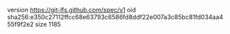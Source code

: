 version https://git-lfs.github.com/spec/v1
oid sha256:e350c27112ffcc68e63793c6586fd8ddf22e007a3c85bc81fd034aa455f9f2e2
size 1185
